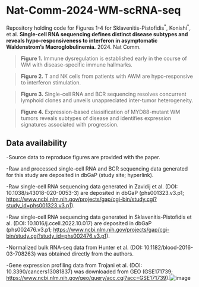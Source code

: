 # Nat-Comm-2024-WM-scRNA-seq
Repository holding code for Figures 1-4 for Sklavenitis-Pistofidis<sup>\*</sup>, Konishi<sup>\*</sup>, et al. **Single-cell RNA sequencing defines distinct disease subtypes and reveals hypo-responsiveness to interferon in asymptomatic Waldenstrom’s Macroglobulinemia.** 2024. Nat Comm.

> **Figure 1.** Immune dysregulation is established early in the course of WM with disease-specific immune hallmarks.

> **Figure 2.** T and NK cells from patients with AWM are hypo-responsive to interferon stimulation.

> **Figure 3.** Single-cell RNA and BCR sequencing resolves concurrent lymphoid clones and unveils unappreciated inter-tumor heterogeneity.

> **Figure 4.** Expression-based classification of MYD88-mutant WM tumors reveals subtypes of disease and identifies expression signatures associated with progression.

## Data availability
-Source data to reproduce figures are provided with the paper. 

-Raw and processed single-cell RNA and BCR sequencing data generated for this study are deposited in dbGaP (study site; hyperlink). 

-Raw single-cell RNA sequencing data generated in Zavidij et al. (DOI: 10.1038/s43018-020-0053-3) are deposited in dbGaP (phs001323.v3.p1; https://www.ncbi.nlm.nih.gov/projects/gap/cgi-bin/study.cgi?study_id=phs001323.v3.p1). 

-Raw single-cell RNA sequencing data generated in Sklavenitis-Pistofidis et al. (DOI: 10.1016/j.ccell.2022.10.017) are deposited in dbGaP (phs002476.v3.p1; https://www.ncbi.nlm.nih.gov/projects/gap/cgi-bin/study.cgi?study_id=phs002476.v3.p1). 

-Normalized bulk RNA-seq data from Hunter et al. (DOI: 10.1182/blood-2016-03-708263) was obtained directly from the authors. 

-Gene expression profiling data from Trojani et al. (DOI: 10.3390/cancers13081837) was downloaded from GEO (GSE171739; https://www.ncbi.nlm.nih.gov/geo/query/acc.cgi?acc=GSE171739).![image](https://github.com/user-attachments/assets/fcbba905-985d-4c5e-910c-68fe86d38d44)

